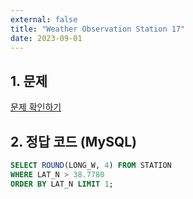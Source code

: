 ```yaml
---
external: false
title: "Weather Observation Station 17"
date: 2023-09-01
---
```


## 1. 문제

[문제 확인하기](https://www.hackerrank.com/challenges/weather-observation-station-17/problem?isFullScreen=true)

## 2. 정답 코드 (MySQL)

```sql
SELECT ROUND(LONG_W, 4) FROM STATION
WHERE LAT_N > 38.7780
ORDER BY LAT_N LIMIT 1;
```
